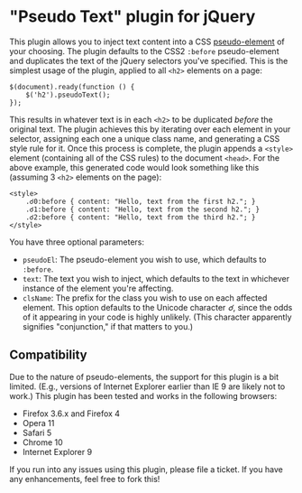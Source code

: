 # "Pseudo Text" plugin for jQuery

This plugin allows you to inject text content into a CSS [pseudo-element][] of your choosing. The plugin defaults to the CSS2 `:before` pseudo-element and duplicates the text of the jQuery selectors you've specified. This is the simplest usage of the plugin, applied to all `<h2>` elements on a page:

    $(document).ready(function () {
        $('h2').pseudoText();        
    });

This results in whatever text is in each `<h2>` to be duplicated _before_ the original text. The plugin achieves this by iterating over each element in your selector, assigning each one a unique class name, and generating a CSS style rule for it. Once this process is complete, the plugin appends a `<style>` element (containing all of the CSS rules) to the document `<head>`. For the above example, this generated code would look something like this (assuming 3 `<h2>` elements on the page):

    <style>
        .☌0:before { content: "Hello, text from the first h2."; }
        .☌1:before { content: "Hello, text from the second h2."; }
        .☌2:before { content: "Hello, text from the third h2."; }
    </style>

You have three optional parameters:

- `pseudoEl`: The pseudo-element you wish to use, which defaults to `:before`.
- `text`: The text you wish to inject, which defaults to the text in whichever instance of the element you're affecting.
- `clsName`: The prefix for the class you wish to use on each affected element. This option defaults to the Unicode character _☌_, since the odds of it appearing in your code is highly unlikely. (This character apparently signifies "conjunction," if that matters to you.)

## Compatibility

Due to the nature of pseudo-elements, the support for this plugin is a bit limited. (E.g., versions of Internet Explorer earlier than IE 9 are likely not to work.) This plugin has been tested and works in the following browsers:

- Firefox 3.6.x and Firefox 4
- Opera 11
- Safari 5
- Chrome 10
- Internet Explorer 9

If you run into any issues using this plugin, please file a ticket. If you have any enhancements, feel free to fork this!

[pseudo-element]: http://www.w3.org/TR/css3-selectors/#pseudo-elements "CSS3 Pseudo elements"